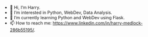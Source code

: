 - 👋 Hi, I’m Harry.
- 👀 I’m interested in Python, WebDev, Data Analysis.
- 🌱 I’m currently learning Python and WebDev using Flask.
- 📫 How to reach me: https://www.linkedin.com/in/harry-medlock-286b55195/. 

<!---
HarryMedlock/HarryMedlock is a ✨ special ✨ repository because its `README.md` (this file) appears on your GitHub profile.
You can click the Preview link to take a look at your changes.
--->
